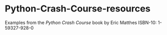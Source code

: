 # Python-Crash-Course-resources
Examples from the *Python Crash Course* book by Eric Matthes
ISBN-10: 1-59327-928-0
